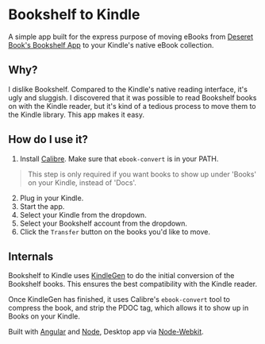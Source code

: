 # Bookshelf to Kindle

A simple app built for the express purpose of moving eBooks from [Deseret Book's Bookshelf App][1] to your Kindle's native eBook collection.

## Why?

I dislike Bookshelf. Compared to the Kindle's native reading interface, it's ugly and sluggish. I discovered that it was possible to read Bookshelf books on with the Kindle reader, but it's kind of a tedious process to move them to the Kindle library. This app makes it easy.

## How do I use it?

1. Install [Calibre][2]. Make sure that `ebook-convert` is in your PATH. 

> This step is only required if you want books to show up under 'Books' on your Kindle, instead of 'Docs'.

2. Plug in your Kindle.
3. Start the app.
4. Select your Kindle from the dropdown.
5. Select your Bookshelf account from the dropdown.
5. Click the `Transfer` button on the books you'd like to move.

## Internals

Bookshelf to Kindle uses [KindleGen][3] to do the initial conversion of the Bookshelf books. This ensures the best compatibility with the Kindle reader.

Once KindleGen has finished, it uses Calibre's `ebook-convert` tool to compress the book, and strip the PDOC tag, which allows it to show up in Books on your Kindle.

Built with [Angular][4] and [Node][5], Desktop app via [Node-Webkit][6].

[1]: http://deseretbook.com/bookshelf
[2]: http://calibre-ebook.com/
[3]: http://www.amazon.com/gp/feature.html?docId=1000765211
[4]: https://angularjs.org/
[5]: http://nodejs.org/
[6]: https://github.com/rogerwang/node-webkit


